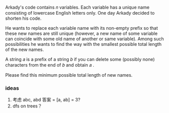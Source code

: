 Arkady's code contains 𝑛
 variables. Each variable has a unique name consisting of lowercase English letters only. One day Arkady decided to shorten his code.

He wants to replace each variable name with its non-empty prefix so that these new names are still unique (however, a new name of some variable can coincide with some old name of another or same variable). Among such possibilities he wants to find the way with the smallest possible total length of the new names.

A string 𝑎
 is a prefix of a string 𝑏
 if you can delete some (possibly none) characters from the end of 𝑏
 and obtain 𝑎
.

Please find this minimum possible total length of new names.

### ideas
1. 考虑 abc, abd 答案 = [a, ab] = 3?
2. dfs on trees？